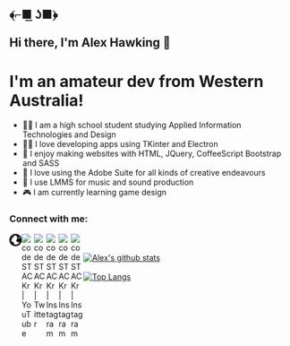 <h2>﴾⌐■ ͟ʖ■﴿<br><br>
Hi there, I'm Alex Hawking 👋
</h2>

# I'm an amateur dev from Western Australia!
- 👨‍🎓 I am a high school student studying Applied Information Technologies and Design
- 👩‍💻 I love developing apps using TKinter and Electron
- 🚀 I enjoy making websites with HTML, JQuery, CoffeeScript Bootstrap and SASS
- 🎨 I love using the Adobe Suite for all kinds of creative endeavours
- 🎼 I use LMMS for music and sound production
- 🎮 I am currently learning game design

### Connect with me:

[<img align="left" alt="codeSTACKr.com" width="22px" src="https://raw.githubusercontent.com/iconic/open-iconic/master/svg/globe.svg" />][website]
[<img align="left" alt="codeSTACKr | YouTube" width="22px" src="https://cdn.jsdelivr.net/npm/simple-icons@v3/icons/youtube.svg" />][youtube]
[<img align="left" alt="codeSTACKr | Twitter" width="22px" src="https://cdn.jsdelivr.net/npm/simple-icons@3.4.1/icons/itch-dot-io.svg" />][itch.io]
[<img align="left" alt="codeSTACKr | Instagram" width="22px" src="https://cdn.jsdelivr.net/npm/simple-icons@v3/icons/instagram.svg" />][instagram]
[<img align="left" alt="codeSTACKr | Instagram" width="22px" src="https://cdn.jsdelivr.net/npm/simple-icons@3.4.1/icons/soundcloud.svg" />][soundcloud]
[<img align="left" alt="codeSTACKr | Instagram" width="22px" src="https://cdn.jsdelivr.net/npm/simple-icons@3.4.1/icons/stackoverflow.svg" />][stackoverflow]

<br><br>
[![Alex's github stats](https://github-readme-stats.vercel.app/api?username=Alex-Hawking)](https://github.com/anuraghazra/github-readme-stats)
<br><br>
[![Top Langs](https://github-readme-stats.vercel.app/api/top-langs/?username=Alex-Hawking&layout=compact)](https://github.com/anuraghazra/github-readme-stats)

[website]: https://alexhawking.now.sh/
[youtube]: https://www.youtube.com/channel/UC6QPwMH-9lBTW6LrIt2A_Wg
[instagram]: https://www.instagram.com/alexh6230/
[itch.io]: https://alexhawking.itch.io/
[soundcloud]: https://soundcloud.com/onecubed
[stackoverflow]: https://stackoverflow.com/users/9868018/alex-hawking
